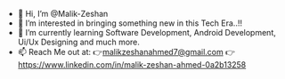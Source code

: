 - 👋 Hi, I’m @Malik-Zeshan
- 👀 I’m interested in bringing something new in this Tech Era..!!
- 🌱 I’m currently learning Software Development, Android Development, Ui/Ux Designing and much more.
- 📫 Reach Me out at: 👉malikzeshanahmed7@gmail.com 👉 https://www.linkedin.com/in/malik-zeshan-ahmed-0a2b13258

<!---
Malik-Zeshan/Malik-Zeshan is a ✨ special ✨ repository because its `README.md` (this file) appears on your GitHub profile.
You can click the Preview link to take a look at your changes.
--->
